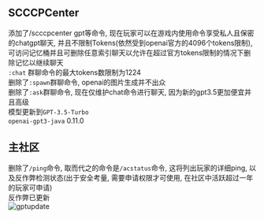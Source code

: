 ## SCCCPCenter
添加了/scccpcenter gpt等命令, 现在玩家可以在游戏内使用命令享受私人且保密的chatgpt聊天, 并且不限制Tokens(依然受到openai官方的4096个tokens限制), 可访问记忆桶并且可删除任意索引聊天以允许在超过官方tokens限制的情况下删除记忆以继续聊天  
`:chat` 群聊命令的最大tokens数限制为1224  
删除了`:spawn`群聊命令, openai的图片生成并不出众  
删除了`:ask`群聊命令, 现在仅维护chat命令进行聊天, 因为新的gpt3.5更加便宜并且高级  
模型更新到`GPT-3.5-Turbo`  
`openai-gpt3-java` 0.11.0  
## 主社区
删除了`/ping`命令, 取而代之的命令是`/acstatus`命令, 这将列出玩家的详细ping, 以及反作弊检测状态(出于安全考量, 需要申请权限才可使用, 在社区中活跃超过一年的玩家可申请)  
反作弊已更新  
![gptupdate](https://s1.ax1x.com/2023/03/05/ppVejit.png)
